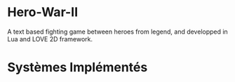 # Hero-War-II
A text based fighting game between heroes from legend, and developped in Lua and LOVE 2D framework.

# Systèmes Implémentés
